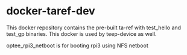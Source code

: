 # docker-taref-dev

This docker repository contains the pre-built ta-ref with test_hello and test_gp binaries.
This docker is used by teep-device as well.

optee_rpi3_netboot is for booting rpi3 using NFS netboot
